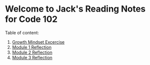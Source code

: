 # Welcome to Jack's Reading Notes for Code 102

Table of content:

1. [Growth Mindset Excercise](https://github.com/jlaunit89/reading-notes/blob/main/growth%20mindset.md)
2. [Module 1 Reflection](https://github.com/jlaunit89/reading-notes/blob/main/Reflect1.md)
3. [Module 2 Reflection](https://github.com/jlaunit89/reading-notes/blob/main/Reflect2.md)
4. [Module 3 Reflection](https://github.com/jlaunit89/reading-notes.git)
